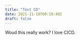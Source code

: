 ```yaml
---
title: "Test CD"
date: 2021-11-18T00:19:49Z
draft: false
---
```


Woud this really work? I love CICD.